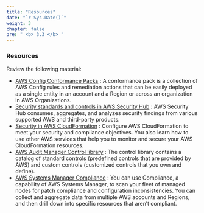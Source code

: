 ```yaml
---
title: "Resources"
date: "`r Sys.Date()`"
weight: 3
chapter: false
pre: " <b> 3.3 </b> "
---
```


### Resources

Review the following material:

- [AWS Config Conformance Packs](https://docs.aws.amazon.com/config/latest/developerguide/conformance-packs.html) : A conformance pack is a collection of AWS Config rules and remediation actions that can be easily deployed as a single entity in an account and a Region or across an organization in AWS Organizations.
- [Security standards and controls in AWS Security Hub](https://docs.aws.amazon.com/securityhub/latest/userguide/securityhub-standards.html) : AWS Security Hub consumes, aggregates, and analyzes security findings from various supported AWS and third-party products.
- [Security in AWS CloudFormation](https://docs.aws.amazon.com/AWSCloudFormation/latest/UserGuide/security.html) : Configure AWS CloudFormation to meet your security and compliance objectives. You also learn how to use other AWS services that help you to monitor and secure your AWS CloudFormation resources.
- [AWS Audit Manager Control library](https://docs.aws.amazon.com/audit-manager/latest/userguide/control-library.html) : The control library contains a catalog of standard controls (predefined controls that are provided by AWS) and custom controls (customized controls that you own and define).
- [AWS Systems Manager Compliance](https://docs.aws.amazon.com/systems-manager/latest/userguide/systems-manager-compliance.html) : You can use Compliance, a capability of AWS Systems Manager, to scan your fleet of managed nodes for patch compliance and configuration inconsistencies. You can collect and aggregate data from multiple AWS accounts and Regions, and then drill down into specific resources that aren’t compliant.
